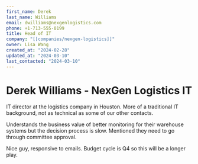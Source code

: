```yaml
---
first_name: Derek
last_name: Williams
email: dwilliams@nexgenlogistics.com
phone: +1-713-555-0199
title: Head of IT
company: "[[companies/nexgen-logistics]]"
owner: Lisa Wang
created_at: "2024-02-28"
updated_at: "2024-03-10"
last_contacted: "2024-03-10"
---
```


# Derek Williams - NexGen Logistics IT

IT director at the logistics company in Houston. More of a traditional IT background, not as technical as some of our other contacts.

Understands the business value of better monitoring for their warehouse systems but the decision process is slow. Mentioned they need to go through committee approval.

Nice guy, responsive to emails. Budget cycle is Q4 so this will be a longer play.